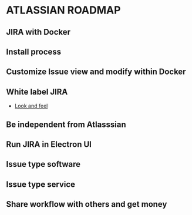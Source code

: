 # ATLASSIAN ROADMAP

## JIRA with Docker
## Install process
## Customize Issue view and modify within Docker
## White label JIRA
- [Look and feel](https://confluence.atlassian.com/jira064/customizing-the-look-and-feel-720412271.html)

## Be independent from Atlasssian
## Run JIRA in Electron UI
## Issue type software
## Issue type service
## Share  workflow with others and get money
